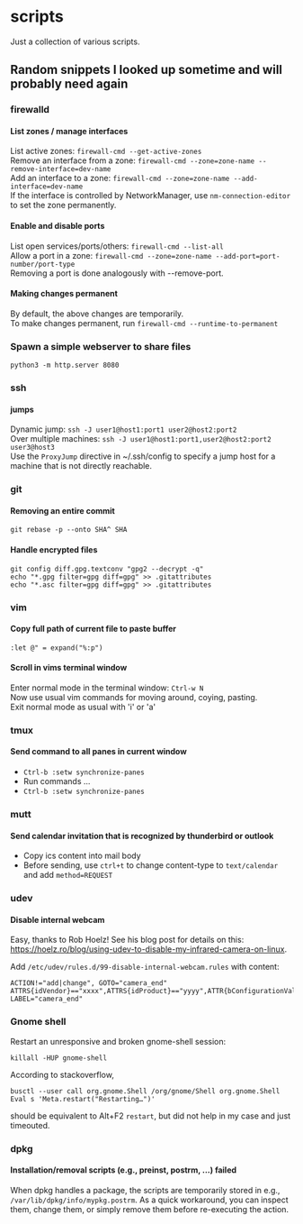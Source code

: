 # scripts
Just a collection of various scripts.

## Random snippets I looked up sometime and will probably need again

### firewalld

#### List zones / manage interfaces

List active zones: `firewall-cmd --get-active-zones`  
Remove an interface from a zone: `firewall-cmd --zone=zone-name --remove-interface=dev-name`  
Add an interface to a zone: `firewall-cmd --zone=zone-name --add-interface=dev-name`  
If the interface is controlled by NetworkManager, use `nm-connection-editor` to set the zone permanently.

#### Enable and disable ports

List open services/ports/others: `firewall-cmd --list-all`  
Allow a port in a zone: `firewall-cmd --zone=zone-name --add-port=port-number/port-type`  
Removing a port is done analogously with --remove-port.

#### Making changes permanent
By default, the above changes are temporarily.  
To make changes permanent, run `firewall-cmd --runtime-to-permanent`  

### Spawn a simple webserver to share files
`python3 -m http.server 8080`

### ssh
#### jumps
Dynamic jump: `ssh -J user1@host1:port1 user2@host2:port2`  
Over multiple machines: `ssh -J user1@host1:port1,user2@host2:port2 user3@host3`  
Use the `ProxyJump` directive in ~/.ssh/config to specify a jump host for a machine that is not directly reachable.

### git
#### Removing an entire commit
`git rebase -p --onto SHA^ SHA`

#### Handle encrypted files
```
git config diff.gpg.textconv "gpg2 --decrypt -q"
echo "*.gpg filter=gpg diff=gpg" >> .gitattributes
echo "*.asc filter=gpg diff=gpg" >> .gitattributes
```

### vim
#### Copy full path of current file to paste buffer
`:let @" = expand("%:p")`

#### Scroll in vims terminal window
Enter normal mode in the terminal window: `Ctrl-w N`  
Now use usual vim commands for moving around, coying, pasting.  
Exit normal mode as usual with 'i' or 'a'

### tmux
#### Send command to all panes in current window
* `Ctrl-b :setw synchronize-panes`
* Run commands ...
* `Ctrl-b :setw synchronize-panes`

### mutt

#### Send calendar invitation that is recognized by thunderbird or outlook
* Copy ics content into mail body
* Before sending, use `ctrl+t` to change content-type to `text/calendar` and add `method=REQUEST`

### udev

#### Disable internal webcam

Easy, thanks to Rob Hoelz! See his blog post for details on this: https://hoelz.ro/blog/using-udev-to-disable-my-infrared-camera-on-linux.

Add `/etc/udev/rules.d/99-disable-internal-webcam.rules` with content:

```
ACTION!="add|change", GOTO="camera_end"
ATTRS{idVendor}=="xxxx",ATTRS{idProduct}=="yyyy",ATTR{bConfigurationValue}="0"
LABEL="camera_end"
```

### Gnome shell

Restart an unresponsive and broken gnome-shell session:
```
killall -HUP gnome-shell
```

According to stackoverflow, 
```
busctl --user call org.gnome.Shell /org/gnome/Shell org.gnome.Shell Eval s 'Meta.restart("Restarting…")'
```
should be equivalent to Alt+F2 `restart`, but did not help in my case and just timeouted.

### dpkg
#### Installation/removal scripts (e.g., preinst, postrm, ...) failed
When dpkg handles a package, the scripts are temporarily stored in e.g., `/var/lib/dpkg/info/mypkg.postrm`.
As a quick workaround, you can inspect them, change them, or simply remove them before re-executing the action.


